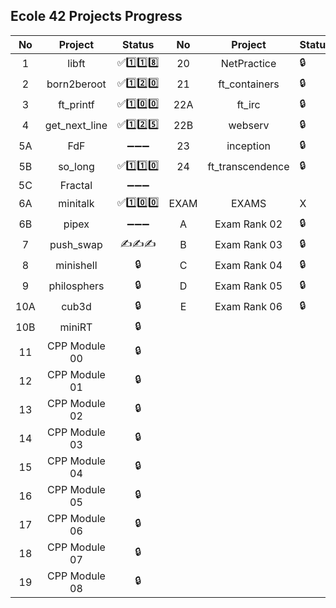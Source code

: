 

## Ecole 42 Projects Progress
| No   | Project        | Status    |     No  | Project           | Status | 
| :---:| :---:          | :---:     |    :---:| :---:             |---------|
| 1    | libft          |✅1️⃣1️⃣8️⃣  |     20  | NetPractice       |    🔒   |
| 2    | born2beroot    |✅1️⃣2️⃣0️⃣  |     21  | ft_containers     |    🔒   |
| 3    | ft_printf      |✅1️⃣0️⃣0️⃣  |     22A | ft_irc            |    🔒   |
| 4    | get_next_line  |✅1️⃣2️⃣5️⃣  |     22B | webserv           |    🔒   |
| 5A   | FdF            |  ➖➖➖  |     23  | inception         |    🔒   |
| 5B   | so_long        |✅1️⃣1️⃣0️⃣  |     24  | ft_transcendence  |    🔒   |
| 5C   | Fractal        |  ➖➖➖  |
| 6A   | minitalk       |✅1️⃣0️⃣0️⃣  |      EXAM | EXAMS            |    X    |
| 6B   | pipex          |  ➖➖➖  |      A   | Exam Rank 02      |    🔒   |
| 7    | push_swap      |  ✍️✍️✍️  |      B   | Exam Rank 03      |    🔒   |
| 8    | minishell      | 🔒       |      C   | Exam Rank 04      |    🔒   |
| 9    | philosphers    | 🔒       |      D   | Exam Rank 05      |    🔒   |
| 10A  | cub3d          | 🔒       |      E   | Exam Rank 06      |    🔒   |
| 10B  | miniRT         | 🔒       |
| 11   | CPP Module 00  | 🔒       |
| 12   | CPP Module 01  | 🔒       |
| 13   | CPP Module 02  | 🔒       |
| 14   | CPP Module 03  | 🔒       |
| 15   | CPP Module 04  | 🔒       |
| 16   | CPP Module 05  | 🔒       |
| 17   | CPP Module 06  | 🔒       |
| 18   | CPP Module 07  | 🔒       |
| 19   | CPP Module 08  | 🔒       |
